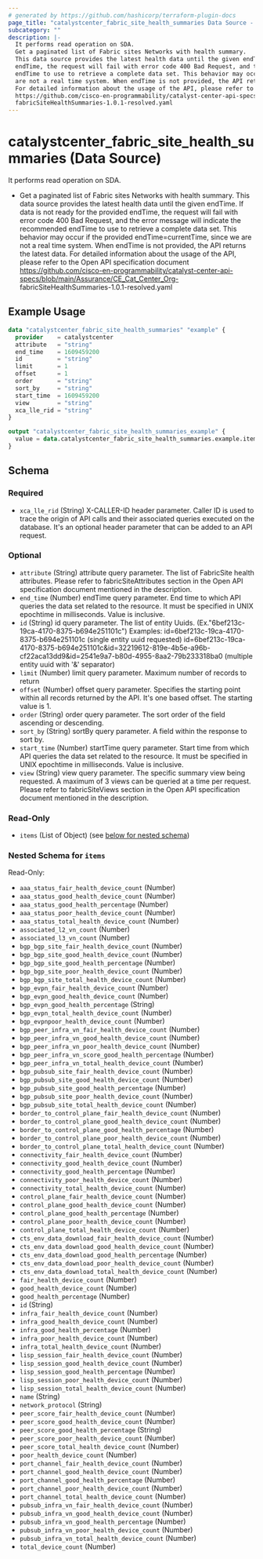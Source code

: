 ```yaml
---
# generated by https://github.com/hashicorp/terraform-plugin-docs
page_title: "catalystcenter_fabric_site_health_summaries Data Source - terraform-provider-catalystcenter"
subcategory: ""
description: |-
  It performs read operation on SDA.
  Get a paginated list of Fabric sites Networks with health summary.
  This data source provides the latest health data until the given endTime. If data is not ready for the provided
  endTime, the request will fail with error code 400 Bad Request, and the error message will indicate the recommended
  endTime to use to retrieve a complete data set. This behavior may occur if the provided endTime=currentTime, since we
  are not a real time system. When endTime is not provided, the API returns the latest data.
  For detailed information about the usage of the API, please refer to the Open API specification document
  https://github.com/cisco-en-programmability/catalyst-center-api-specs/blob/main/Assurance/CECatCenter_Org-
  fabricSiteHealthSummaries-1.0.1-resolved.yaml
---
```


# catalystcenter_fabric_site_health_summaries (Data Source)

It performs read operation on SDA.

- Get a paginated list of Fabric sites Networks with health summary.
This data source provides the latest health data until the given endTime. If data is not ready for the provided
endTime, the request will fail with error code 400 Bad Request, and the error message will indicate the recommended
endTime to use to retrieve a complete data set. This behavior may occur if the provided endTime=currentTime, since we
are not a real time system. When endTime is not provided, the API returns the latest data.
For detailed information about the usage of the API, please refer to the Open API specification document
https://github.com/cisco-en-programmability/catalyst-center-api-specs/blob/main/Assurance/CE_Cat_Center_Org-
fabricSiteHealthSummaries-1.0.1-resolved.yaml

## Example Usage

```terraform
data "catalystcenter_fabric_site_health_summaries" "example" {
  provider    = catalystcenter
  attribute   = "string"
  end_time    = 1609459200
  id          = "string"
  limit       = 1
  offset      = 1
  order       = "string"
  sort_by     = "string"
  start_time  = 1609459200
  view        = "string"
  xca_lle_rid = "string"
}

output "catalystcenter_fabric_site_health_summaries_example" {
  value = data.catalystcenter_fabric_site_health_summaries.example.items
}
```

<!-- schema generated by tfplugindocs -->
## Schema

### Required

- `xca_lle_rid` (String) X-CALLER-ID header parameter. Caller ID is used to trace the origin of API calls and their associated queries executed on the database. It's an optional header parameter that can be added to an API request.

### Optional

- `attribute` (String) attribute query parameter. The list of FabricSite health attributes. Please refer to fabricSiteAttributes section in the Open API specification document mentioned in the description.
- `end_time` (Number) endTime query parameter. End time to which API queries the data set related to the resource. It must be specified in UNIX epochtime in milliseconds. Value is inclusive.
- `id` (String) id query parameter. The list of entity Uuids. (Ex."6bef213c-19ca-4170-8375-b694e251101c") Examples: id=6bef213c-19ca-4170-8375-b694e251101c (single entity uuid requested) id=6bef213c-19ca-4170-8375-b694e251101c&id=32219612-819e-4b5e-a96b-cf22aca13dd9&id=2541e9a7-b80d-4955-8aa2-79b233318ba0 (multiple entity uuid with '&' separator)
- `limit` (Number) limit query parameter. Maximum number of records to return
- `offset` (Number) offset query parameter. Specifies the starting point within all records returned by the API. It's one based offset. The starting value is 1.
- `order` (String) order query parameter. The sort order of the field ascending or descending.
- `sort_by` (String) sortBy query parameter. A field within the response to sort by.
- `start_time` (Number) startTime query parameter. Start time from which API queries the data set related to the resource. It must be specified in UNIX epochtime in milliseconds. Value is inclusive.
- `view` (String) view query parameter. The specific summary view being requested. A maximum of 3 views can be queried at a time per request.  Please refer to fabricSiteViews section in the Open API specification document mentioned in the description.

### Read-Only

- `items` (List of Object) (see [below for nested schema](#nestedatt--items))

<a id="nestedatt--items"></a>
### Nested Schema for `items`

Read-Only:

- `aaa_status_fair_health_device_count` (Number)
- `aaa_status_good_health_device_count` (Number)
- `aaa_status_good_health_percentage` (Number)
- `aaa_status_poor_health_device_count` (Number)
- `aaa_status_total_health_device_count` (Number)
- `associated_l2_vn_count` (Number)
- `associated_l3_vn_count` (Number)
- `bgp_bgp_site_fair_health_device_count` (Number)
- `bgp_bgp_site_good_health_device_count` (Number)
- `bgp_bgp_site_good_health_percentage` (Number)
- `bgp_bgp_site_poor_health_device_count` (Number)
- `bgp_bgp_site_total_health_device_count` (Number)
- `bgp_evpn_fair_health_device_count` (Number)
- `bgp_evpn_good_health_device_count` (Number)
- `bgp_evpn_good_health_percentage` (String)
- `bgp_evpn_total_health_device_count` (Number)
- `bgp_evpnpoor_health_device_count` (Number)
- `bgp_peer_infra_vn_fair_health_device_count` (Number)
- `bgp_peer_infra_vn_good_health_device_count` (Number)
- `bgp_peer_infra_vn_poor_health_device_count` (Number)
- `bgp_peer_infra_vn_score_good_health_percentage` (Number)
- `bgp_peer_infra_vn_total_health_device_count` (Number)
- `bgp_pubsub_site_fair_health_device_count` (Number)
- `bgp_pubsub_site_good_health_device_count` (Number)
- `bgp_pubsub_site_good_health_percentage` (Number)
- `bgp_pubsub_site_poor_health_device_count` (Number)
- `bgp_pubsub_site_total_health_device_count` (Number)
- `border_to_control_plane_fair_health_device_count` (Number)
- `border_to_control_plane_good_health_device_count` (Number)
- `border_to_control_plane_good_health_percentage` (Number)
- `border_to_control_plane_poor_health_device_count` (Number)
- `border_to_control_plane_total_health_device_count` (Number)
- `connectivity_fair_health_device_count` (Number)
- `connectivity_good_health_device_count` (Number)
- `connectivity_good_health_percentage` (Number)
- `connectivity_poor_health_device_count` (Number)
- `connectivity_total_health_device_count` (Number)
- `control_plane_fair_health_device_count` (Number)
- `control_plane_good_health_device_count` (Number)
- `control_plane_good_health_percentage` (Number)
- `control_plane_poor_health_device_count` (Number)
- `control_plane_total_health_device_count` (Number)
- `cts_env_data_download_fair_health_device_count` (Number)
- `cts_env_data_download_good_health_device_count` (Number)
- `cts_env_data_download_good_health_percentage` (Number)
- `cts_env_data_download_poor_health_device_count` (Number)
- `cts_env_data_download_total_health_device_count` (Number)
- `fair_health_device_count` (Number)
- `good_health_device_count` (Number)
- `good_health_percentage` (Number)
- `id` (String)
- `infra_fair_health_device_count` (Number)
- `infra_good_health_device_count` (Number)
- `infra_good_health_percentage` (Number)
- `infra_poor_health_device_count` (Number)
- `infra_total_health_device_count` (Number)
- `lisp_session_fair_health_device_count` (Number)
- `lisp_session_good_health_device_count` (Number)
- `lisp_session_good_health_percentage` (Number)
- `lisp_session_poor_health_device_count` (Number)
- `lisp_session_total_health_device_count` (Number)
- `name` (String)
- `network_protocol` (String)
- `peer_score_fair_health_device_count` (Number)
- `peer_score_good_health_device_count` (Number)
- `peer_score_good_health_percentage` (String)
- `peer_score_poor_health_device_count` (Number)
- `peer_score_total_health_device_count` (Number)
- `poor_health_device_count` (Number)
- `port_channel_fair_health_device_count` (Number)
- `port_channel_good_health_device_count` (Number)
- `port_channel_good_health_percentage` (Number)
- `port_channel_poor_health_device_count` (Number)
- `port_channel_total_health_device_count` (Number)
- `pubsub_infra_vn_fair_health_device_count` (Number)
- `pubsub_infra_vn_good_health_device_count` (Number)
- `pubsub_infra_vn_good_health_percentage` (Number)
- `pubsub_infra_vn_poor_health_device_count` (Number)
- `pubsub_infra_vn_total_health_device_count` (Number)
- `total_device_count` (Number)
